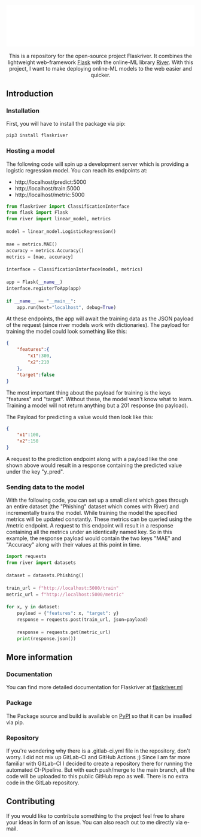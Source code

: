 <p align="center">
    <img src="docs/img/text.png" alt="logo">
</p>

<p align="center">
    This is a repository for the open-source project Flaskriver. It combines the lightweight web-framework <a href="https://flask.palletsprojects.com/en/2.2.x/">Flask</a> with the online-ML library <a href="https://github.com/online-ml/river">River</a>. With this project, I want to make deploying online-ML models to the web easier and quicker.
</p>

## Introduction
### Installation
First, you will have to install the package via pip:

```sh
pip3 install flaskriver
```

### Hosting a model
The following code will spin up a development server which is providing a logistic regression model. You can reach its endpoints at:
- http://localhost/predict:5000
- http://localhost/train:5000
- http://localhost/metric:5000

```python
from flaskriver import ClassificationInterface
from flask import Flask
from river import linear_model, metrics

model = linear_model.LogisticRegression()

mae = metrics.MAE()
accuracy = metrics.Accuracy()
metrics = [mae, accuracy]

interface = ClassificationInterface(model, metrics)

app = Flask(__name__)
interface.registerToApp(app)

if __name__ == "__main__":
    app.run(host="localhost", debug=True)
```

At these endpoints, the app will await the training data as the JSON payload of the request (since river models work with dictionaries). The payload for training the model could look something like this:

```json
{
    "features":{
        "x1":300,
        "x2":210
    },
    "target":false
}
```

The most important thing about the payload for training is the keys "features" and "target". Without these, the model won't know what to learn. Training a model will not return anything but a 201 response (no payload).

The Payload for predicting a value would then look like this:

```json
{
    "x1":100,
    "x2":150
}
```

A request to the prediction endpoint along with a payload like the one shown above would result in a response containing the predicted value under the key "y_pred".

### Sending data to the model
With the following code, you can set up a small client which goes through an entire dataset (the "Phishing" dataset which comes with River) and incrementally trains the model. While training the model the specified metrics will be updated constantly. These metrics can be queried using the /metric endpoint. A request to this endpoint will result in a response containing all the metrics under an identically named key. So in this example, the response payload would contain the two keys "MAE" and "Accuracy" along with their values at this point in time.

```python
import requests
from river import datasets

dataset = datasets.Phishing()

train_url = f"http://localhost:5000/train"
metric_url = f"http://localhost:5000/metric"

for x, y in dataset:
    payload = {"features": x, "target": y}
    response = requests.post(train_url, json=payload)

    response = requests.get(metric_url)
    print(response.json())
```

## More information
### Documentation
You can find more detailed documentation for Flaskriver at <a href="https://flaskriver.ml">flaskriver.ml</a>

### Package
The Package source and build is available on <a href="https://pypi.org/project/flaskriver/">PyPI</a> so that it can be insalled via pip.

### Repository
If you're wondering why there is a .gitlab-ci.yml file in the repository, don't worry. I did not mix up GitLab-CI and GitHub Actions ;) Since I am far more familiar with GitLab-CI I decided to create a repository there for running the automated CI-Pipeline. But with each push/merge to the main branch, all the code will be uploaded to this public GitHub repo as well. There is no extra code in the GitLab repository.

## Contributing
If you would like to contribute something to the project feel free to share your ideas in form of an issue. You can also reach out to me directly via e-mail.